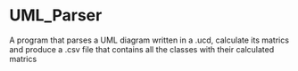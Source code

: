 # UML_Parser
A program that parses a UML diagram written in a .ucd, calculate its matrics and produce a .csv file that contains all the classes with their calculated matrics

